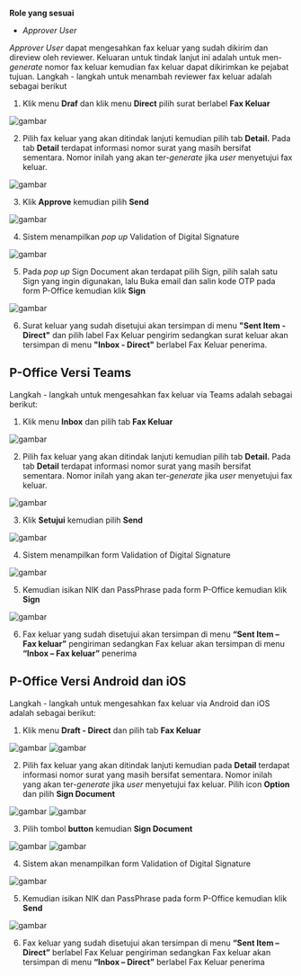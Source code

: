 **Role yang sesuai**

- *Approver User*

*Approver User* dapat mengesahkan fax keluar yang sudah dikirim dan direview oleh reviewer. Keluaran untuk tindak lanjut ini adalah untuk men-*generate* nomor fax keluar kemudian fax keluar dapat dikirimkan ke pejabat tujuan. Langkah - langkah untuk menambah reviewer fax keluar adalah sebagai berikut

1. Klik menu **Draf** dan klik menu **Direct** pilih surat berlabel **Fax Keluar**

![gambar](FaxKeluar/FK_Web/02FK50.png)

2. Pilih fax keluar yang akan ditindak lanjuti kemudian pilih tab **Detail.** Pada tab **Detail** terdapat informasi nomor surat yang masih bersifat sementara. Nomor inilah yang akan ter-*generate* jika *user* menyetujui fax keluar.

![gambar](FaxKeluar/FK_Web/02FK51.png)

3. Klik **Approve** kemudian pilih **Send**

![gambar](FaxKeluar/FK_Web/02FK52.png)

4. Sistem menampilkan *pop up* Validation of Digital Signature

![gambar](FaxKeluar/FK_Web/02FK-CR02.png)

5. Pada *pop up* Sign Document akan terdapat pilih Sign, pilih salah satu Sign yang ingin digunakan, lalu Buka email dan salin kode OTP pada form P-Office kemudian klik **Sign**

![gambar](FaxKeluar/FK_Web/02FK-CR03.png)

6. Surat keluar yang sudah disetujui akan tersimpan di menu **"Sent Item - Direct"** dan pilih label Fax Keluar pengirim sedangkan surat keluar akan tersimpan di menu **"Inbox - Direct"** berlabel Fax Keluar penerima.

## **P-Office Versi Teams**

Langkah - langkah untuk mengesahkan fax keluar via Teams adalah sebagai berikut:

1. Klik menu **Inbox** dan pilih tab **Fax Keluar**

![gambar](FaxKeluar/FK_Teams/FK40.png)

2. Pilih fax keluar yang akan ditindak lanjuti kemudian pilih tab **Detail.** Pada tab **Detail** terdapat informasi nomor surat yang masih bersifat sementara. Nomor inilah yang akan ter-*generate* jika *user* menyetujui fax keluar.

![gambar](FaxKeluar/FK_Teams/FK55.png)

3. Klik **Setujui** kemudian pilih **Send**

![gambar](FaxKeluar/FK_Teams/FK56.png)

4.	Sistem menampilkan form Validation of Digital Signature

![gambar](FaxKeluar/FK_Teams/FKN1.png)
 
5.	Kemudian isikan NIK dan PassPhrase pada form P-Office kemudian klik **Sign**

![gambar](FaxKeluar/FK_Teams/FKN2.png)

6.	Fax keluar yang sudah disetujui akan tersimpan di menu **“Sent Item – Fax keluar”** pengiriman sedangkan Fax keluar akan tersimpan di menu **“Inbox – Fax keluar”** penerima


## **P-Office Versi Android dan iOS**

Langkah - langkah untuk mengesahkan fax keluar via Android dan iOS adalah sebagai berikut:

1. Klik menu **Draft - Direct** dan pilih tab **Fax Keluar**

![gambar](FaxKeluar/FK_Android/NomorFK/02A01.png) ![gambar](FaxKeluar/FK_Android/NomorFK/02A02.png) 

2. Pilih fax keluar yang akan ditindak lanjuti kemudian pada **Detail** terdapat informasi nomor surat yang masih bersifat sementara. Nomor inilah yang akan ter-_generate_ jika _user_ menyetujui fax keluar. Pilih icon **Option** dan pilih **Sign Document**

![gambar](FaxKeluar/FK_Android/NomorFK/02A04.png) ![gambar](FaxKeluar/FK_Android/NomorFK/02A05.png)  

3. Pilih tombol **button** kemudian **Sign Document**
   
![gambar](FaxKeluar/FK_Android/NomorFK/02A06.png) ![gambar](FaxKeluar/FK_Android/NomorFK/02A07.png) 

4. Sistem akan menampilkan form Validation of Digital Signature
   
![gambar](FaxKeluar/FK_Android/NomorFK/02A08.png)

5. Kemudian isikan NIK dan PassPhrase pada form P-Office kemudian klik **Send**
   
![gambar](FaxKeluar/FK_Android/NomorFK/02A09.png)

6. Fax keluar yang sudah disetujui akan tersimpan di menu **“Sent Item – Direct”** berlabel Fax Keluar pengiriman sedangkan Fax keluar akan tersimpan di menu **“Inbox – Direct”** berlabel Fax Keluar penerima



